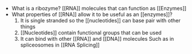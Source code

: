 - What is a ribozyme?
	[[RNA]] molecules that can function as [[Enzymes]]
- What properties of [[RNA]] allow it to be useful as an [[enzymes]]?
	1. It is single stranded so the [[nucleotides]] can base pair with other things
	2. [[Nucleotides]] contain functional groups that can be used
	3. It can bind with other [[RNA]] and [[DNA]] molecules
		Such as in spliceosomes in [[RNA Splicing]]
